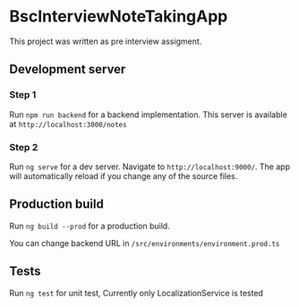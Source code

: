 # BscInterviewNoteTakingApp

This project was written as pre interview assigment.

## Development server

### Step 1

Run `npm run backend` for a backend implementation. This server is available at `http://localhost:3000/notes`

### Step 2

Run `ng serve` for a dev server. Navigate to `http://localhost:9000/`. The app will automatically reload if you change any of the source files.

## Production build

Run `ng build --prod` for a production build.

You can change backend URL in `/src/environments/environment.prod.ts`

## Tests

Run `ng test` for unit test, Currently only LocalizationService is tested

